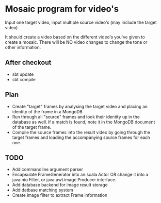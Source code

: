 Mosaic program for video's
==========================

Input one target video, input multiple source video's (may include the target video)

It should create a video based on the different video's you've given to create a mosaic.
There will be NO video changes to change the tone or other information.

After checkout
--------------
- sbt update
- sbt compile

Plan
----
- Create "target" frames by analysing the target video and placing an identity
  of the frame in a MongoDB
- Run through all "source" frames and look their identity up in the database
  as well. If a match is found, note it in the MongoDB document of the target
  frame.
- Compile the source frames into the result video by going through the target
  frames and loading the accompanying source frames for each one.

TODO
----
- Add commandline argument parser
- Encapsulate FrameGenerator into an scala Actor OR change it
  into a java.nio Filter, or java.awt.image Producer interface.
- Add database backend for image result storage
- Add datbase matching system
- Create image filter to extract Frame information


